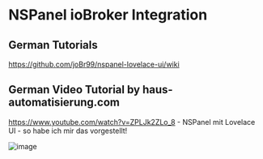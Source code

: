 # NSPanel ioBroker Integration

## German Tutorials
https://github.com/joBr99/nspanel-lovelace-ui/wiki

## German Video Tutorial by haus-automatisierung.com
https://www.youtube.com/watch?v=ZPLJk2ZLo_8  - NSPanel mit Lovelace UI - so habe ich mir das vorgestellt!

![image](https://user-images.githubusercontent.com/102996011/215600404-d096f5f9-24b2-4db3-9707-4b9b078f74ec.png)

